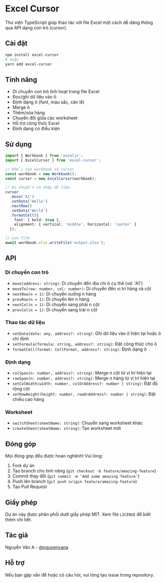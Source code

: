 # Excel Cursor

Thư viện TypeScript giúp thao tác với file Excel một cách dễ dàng thông qua API dạng con trỏ (cursor).

## Cài đặt

```bash
npm install excel-cursor
# hoặc
yarn add excel-cursor
```

## Tính năng

- Di chuyển con trỏ linh hoạt trong file Excel
- Đọc/ghi dữ liệu vào ô
- Định dạng ô (font, màu sắc, căn lề)
- Merge ô
- Thêm/xóa hàng
- Chuyển đổi giữa các worksheet
- Hỗ trợ công thức Excel
- Định dạng có điều kiện

## Sử dụng

```typescript
import { Workbook } from 'exceljs';
import { ExcelCursor } from 'excel-cursor';

// Khởi tạo workbook và cursor
const workbook = new Workbook();
const cursor = new ExcelCursor(workbook);

// Di chuyển và nhập dữ liệu
cursor
  .move('A1')
  .setData('Hello')
  .nextRow()
  .setData('World')
  .formatCell({
    font: { bold: true },
    alignment: { vertical: 'middle', horizontal: 'center' }
  });

// Lưu file
await workbook.xlsx.writeFile('output.xlsx');
```

## API

### Di chuyển con trỏ

- `move(address: string)`: Di chuyển đến địa chỉ ô cụ thể (vd: 'A1')
- `moveTo(row: number, col: number)`: Di chuyển đến vị trí hàng và cột
- `nextRow(n = 1)`: Di chuyển xuống n hàng
- `prevRow(n = 1)`: Di chuyển lên n hàng
- `nextCol(n = 1)`: Di chuyển sang phải n cột
- `prevCol(n = 1)`: Di chuyển sang trái n cột

### Thao tác dữ liệu

- `setData(data: any, address?: string)`: Ghi dữ liệu vào ô hiện tại hoặc ô chỉ định
- `setFormula(formula: string, address?: string)`: Đặt công thức cho ô
- `formatCell(format: CellFormat, address?: string)`: Định dạng ô

### Định dạng

- `colSpan(n: number, address?: string)`: Merge n cột từ vị trí hiện tại
- `rowSpan(n: number, address?: string)`: Merge n hàng từ vị trí hiện tại
- `setColWidth(width: number, colOrAddress?: number | string)`: Đặt độ rộng cột
- `setRowHeight(height: number, rowOrAddress?: number | string)`: Đặt chiều cao hàng

### Worksheet

- `switchSheet(sheetName: string)`: Chuyển sang worksheet khác
- `createSheet(sheetName: string)`: Tạo worksheet mới

## Đóng góp

Mọi đóng góp đều được hoan nghênh! Vui lòng:

1. Fork dự án
2. Tạo branch cho tính năng (`git checkout -b feature/amazing-feature`)
3. Commit thay đổi (`git commit -m 'Add some amazing feature'`)
4. Push lên branch (`git push origin feature/amazing-feature`)
5. Tạo Pull Request

## Giấy phép

Dự án này được phân phối dưới giấy phép MIT. Xem file `LICENSE` để biết thêm chi tiết.

## Tác giả

Nguyễn Văn A - [@nguyenvana](https://github.com/nguyenvana)

## Hỗ trợ

Nếu bạn gặp vấn đề hoặc có câu hỏi, vui lòng tạo issue trong repository.
